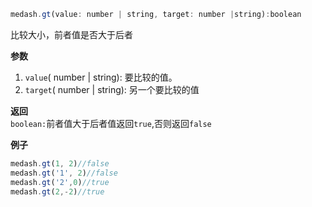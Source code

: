```js
medash.gt(value: number | string, target: number |string):boolean
```  
比较大小，前者值是否大于后者

**参数**  
1. `value`( number | string): 要比较的值。
2. `target`( number | string): 另一个要比较的值

**返回**  
`boolean:`前者值大于后者值返回`true`,否则返回`false` 

**例子**
```js
medash.gt(1, 2)//false
medash.gt('1', 2)//false
medash.gt('2',0)//true
medash.gt(2,-2)//true
```